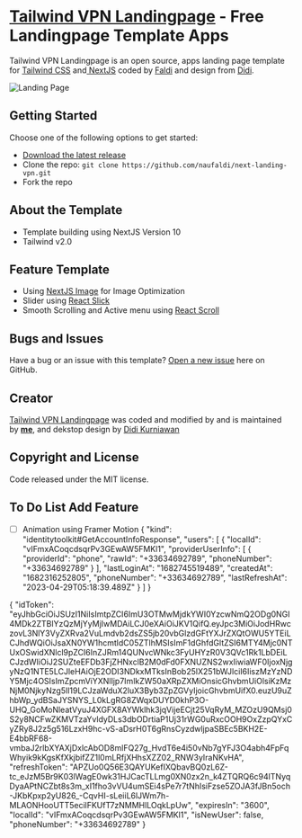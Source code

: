 # [Tailwind VPN Landingpage](https://next-landing-vpn.vercel.app/) - Free Landingpage Template Apps

Tailwind VPN Landingpage is an open source, apps landing page template for [Tailwind CSS](https://tailwindcss.com/) and[ NextJS](nextjs.org/) coded by [Faldi](twitter.com/f2aldi) and design from [Didi](https://twitter.com/didiikurniawann).

![Landing Page](./landingpage.png)

## Getting Started

Choose one of the following options to get started:

- [Download the latest release](https://github.com/naufaldi/next-landing-vpn/archive/main.zip)
- Clone the repo: `git clone https://github.com/naufaldi/next-landing-vpn.git`
- Fork the repo

## About the Template

- Template building using NextJS Version 10
- Tailwind v2.0

## Feature Template

- Using [NextJS Image](https://nextjs.org/docs/api-reference/next/image) for Image Optimization
- Slider using [React Slick](https://react-slick.neostack.com/docs/api)
- Smooth Scrolling and Active menu using [React Scroll](https://www.npmjs.com/package/react-scroll)

## Bugs and Issues

Have a bug or an issue with this template? [Open a new issue](https://github.com/naufaldi/next-landing-vpn/issues/new) here on GitHub.

## Creator

[Tailwind VPN Landingpage](https://next-landing-vpn.vercel.app/) was coded and modified by and is maintained by **[me](https://github.com/naufaldi/)**, and dekstop design by [Didi Kurniawan](https://twitter.com/didiikurniawann)

## Copyright and License

Code released under the MIT license.

## To Do List Add Feature

- [ ] Animation using Framer Motion
{
  "kind": "identitytoolkit#GetAccountInfoResponse",
  "users": [
    {
      "localId": "vIFmxACoqcdsqrPv3GEwAW5FMKl1",
      "providerUserInfo": [
        {
          "providerId": "phone",
          "rawId": "+33634692789",
          "phoneNumber": "+33634692789"
        }
      ],
      "lastLoginAt": "1682745519489",
      "createdAt": "1682316252805",
      "phoneNumber": "+33634692789",
      "lastRefreshAt": "2023-04-29T05:18:39.489Z"
    }
  ]
}


{
  "idToken": "eyJhbGciOiJSUzI1NiIsImtpZCI6ImU3OTMwMjdkYWI0YzcwNmQ2ODg0NGI4MDk2ZTBlYzQzMjYyMjIwMDAiLCJ0eXAiOiJKV1QifQ.eyJpc3MiOiJodHRwczovL3NlY3VyZXRva2VuLmdvb2dsZS5jb20vbGlzdGFtYXJrZXQtOWU5YTEiLCJhdWQiOiJsaXN0YW1hcmtldC05ZTlhMSIsImF1dGhfdGltZSI6MTY4Mjc0NTUxOSwidXNlcl9pZCI6InZJRm14QUNvcWNkc3FyUHYzR0V3QVc1Rk1LbDEiLCJzdWIiOiJ2SUZteEFDb3FjZHNxclB2M0dFd0FXNUZNS2wxIiwiaWF0IjoxNjgyNzQ1NTE5LCJleHAiOjE2ODI3NDkxMTksInBob25lX251bWJlciI6IiszMzYzNDY5Mjc4OSIsImZpcmViYXNlIjp7ImlkZW50aXRpZXMiOnsicGhvbmUiOlsiKzMzNjM0NjkyNzg5Il19LCJzaWduX2luX3Byb3ZpZGVyIjoicGhvbmUifX0.euzU9uZhbWp_ydBSaJYSNYS_L0kLgRG8ZWqxDUYD0khP3O-UHQ_GoMoNleatVyuJ4XGFX8AYWklhk3jqVijeECjt25VqRyM_MZOzU9QMsj0S2y8NCFwZKMVTzaYvldyDLs3dbODrtiaP1Uj31rWG0uRxcOOH9OxZzpQYxCyZRy8J2z5g516LzxH9hc-vS-aDsrH0T6gRnsCyzdwljpaSBEc5BKH2E-E4bbRF68-vmbaJ2rlbXYAXjDxlcAbOD8mlFQ27g_HvdT6e4i50vNb7gYFJ3O4abh4FpFqWhyik9kKgsKfXkjbifZZ1l0mLRfjXHhsXZZ02_RNW3yIraNKvHA",
  "refreshToken": "APZUo0Q56E3QAYUKefIXQbavBQ0zL6Z-tc_eJzM5Br9K03lWagE0wk31HJCacTLLmg0XN0zx2n_k4ZTQRQ6c94lTNyqDyaAPtNCZbt8s3m_xI1fho3vVU4umSEi4sPe7r7tNhIsiFzse5ZOJA3fJBn5och-JKbKpxp2yU826_-CqvHI-sLeiiL6lJWm7h-MLAONHooUTT5ecilFKUfT7zNMMHlLOqkLpUw",
  "expiresIn": "3600",
  "localId": "vIFmxACoqcdsqrPv3GEwAW5FMKl1",
  "isNewUser": false,
  "phoneNumber": "+33634692789"
}
